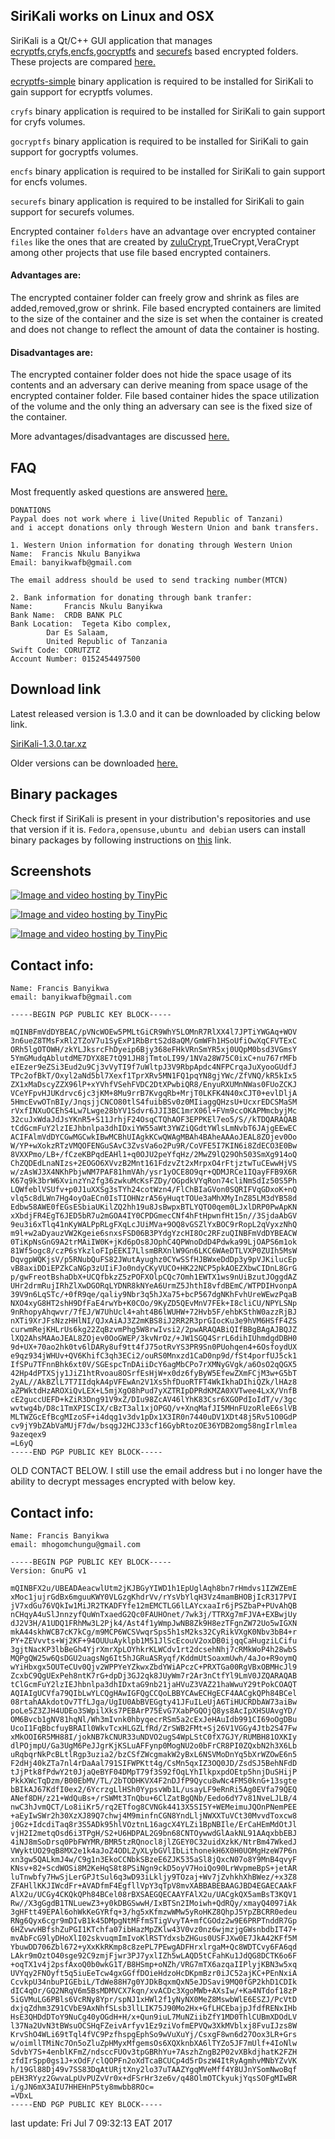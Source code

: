 ## SiriKali works on Linux and OSX

SiriKali is a Qt/C++ GUI application that manages <a href="http://ecryptfs.org/">ecryptfs</a>,<a href="https://www.cryfs.org/">cryfs</a>,<a href="http://www.arg0.net/#!encfs/c1awt">encfs</a>,<a href="https://nuetzlich.net/gocryptfs">gocryptfs</a> and <a href="https://github.com/netheril96/securefs">securefs</a> based encrypted folders. These projects are compared <a href="https://nuetzlich.net/gocryptfs/comparison/">here.</a>

<a href="https://github.com/mhogomchungu/ecryptfs-simple">ecryptfs-simple</a> binary application is required to be installed for SiriKali to gain support for ecryptfs volumes.

```cryfs``` binary application is required to be installed for SiriKali to gain support for cryfs volumes.

```gocryptfs``` binary application is required to be installed for SiriKali to gain support for gocryptfs volumes.

```encfs``` binary application is required to be installed for SiriKali to gain support for encfs volumes.

```securefs``` binary application is required to be installed for SiriKali to gain support for securefs volumes.

Encrypted container ```folders``` have an advantage over encrypted container ```files``` like the ones that are created by <a href="http://mhogomchungu.github.io/zuluCrypt/">zuluCrypt</a>,TrueCrypt,VeraCrypt among other projects that use file based encrypted containers.

#### Advantages are:

The encrypted container folder can freely grow and shrink as files are added,removed,grow or shrink. File based encrypted containers are limited to the size of the container and the size is set when the container is created and does not change to reflect the amount of data the container is hosting.

#### Disadvantages are:

The encrypted container folder does not hide the space usage of its contents and an adversary can derive meaning from space usage of the encrypted container folder. File based container hides the space utilization of the volume and the only thing an adversary can see is the fixed size of the container.

More advantages/disadvantages are discussed <a href="https://www.cryfs.org/comparison">here.</a>

## FAQ

Most frequently asked questions are answered <a href="https://github.com/mhogomchungu/SiriKali/wiki/Frequently-Asked-Questions">here.</a>

```
DONATIONS
Paypal does not work where i live(United Republic of Tanzani)
and i accept donations only through Western Union and bank transfers.

1. Western Union information for donating through Western Union
Name:  Francis Nkulu Banyikwa
Email: banyikwafb@gmail.com

The email address should be used to send tracking number(MTCN)

2. Bank information for donating through bank tranfer:
Name:		Francis Nkulu Banyikwa
Bank Name:	CRDB BANK PLC
Bank Location:	Tegeta Kibo complex,
		Dar Es Salaam,
		United Republic of Tanzania
Swift Code:	CORUTZTZ
Account Number:	0152454497500
```


## Download link

Latest released version is 1.3.0 and it can be downloaded by clicking below link.

<a href="https://github.com/mhogomchungu/sirikali/releases/download/1.3.0/SiriKali-1.3.0.tar.xz">SiriKali-1.3.0.tar.xz</a>

Older versions can be downloaded <a href="https://github.com/mhogomchungu/sirikali/releases">here.</a>

## Binary packages

Check first if SiriKali is present in your distribution's repositories and use that version if it is.
```Fedora,opensuse,ubuntu and debian``` users can install binary packages by following instructions on <a href="http://software.opensuse.org//download.html?project=home%3Aobs_mhogomchungu&package=sirikali">this</a> link.


## Screenshots

<a href="http://tinypic.com?ref=v81umb" target="_blank"><img src="http://i64.tinypic.com/v81umb.png" border="0" alt="Image and video hosting by TinyPic"></a>

<a href="http://tinypic.com?ref=2h2hax3" target="_blank"><img src="http://i67.tinypic.com/2h2hax3.png" border="0" alt="Image and video hosting by TinyPic"></a>

<a href="http://tinypic.com?ref=2rojij6" target="_blank"><img src="http://i65.tinypic.com/2rojij6.png" border="0" alt="Image and video hosting by TinyPic"></a>

## Contact info:
```
Name: Francis Banyikwa
email: banyikwafb@gmail.com

-----BEGIN PGP PUBLIC KEY BLOCK-----

mQINBFmVdDYBEAC/pVNcWOEw5PMLtGiCR9WhY5LOMnR7RlXX4l7JPTiYWGAq+WOV
3n6ueZ8TMsFxRl2TZoV7u1SyExP1RbBrtS2d8aQM/GmWFh1HSoUfiOwXqCFVTExC
ORh5lgOTOWH/zkYLJksrcFhDyeip6Bjy368eFHkVRnSmYR5xj0UQpM0bsd3VGmsY
5YmGMudqAblutdME7DYX8E7tQ91JH8jTmtoLI99/1NVa28W75C0ixC+nu767rMFb
eIEzer9eZSi3Eud2u9Cj3vVyTI9f7uWltpJ3V9RbpApdc4NFPCrqaJuXyooGUdfJ
TPc2ofBkT/Oxyl2aNd5bl7Xexf1TprXRv5MN1FQ1pqYN8gjYWc/ZfVNQ/kR5kIx5
ZX1xMaDscyZZX96lP+xYVhfVSehFVDC2DtXPwbiQR8/EnyuRXUMnNWas0FUoZCKJ
VCeYFpvHJUKdrvc6jc3jKM+8Mu9rrB7KvgqRb+MrjT0LKFK4N40xCJT0+evlDljA
5HmcEvwOTnBIy/JnqsjjCNCO80tlS4fuibBSv0z0MIiaggQHzsU+UcxrEDCSMaSM
rVxfINXuOCEhS4Lw7Lwge28bYV1Sdvr6JJI3BC1mrX06l+FVm9ccOKAPMmcbyjMc
32cuJxWdaJdJsYKnR5+S11JrhjF24OsqCTQhAOF3EPPKEl7eo5/S//kTDQARAQAB
tCdGcmFuY2lzIEJhbnlpa3dhIDxiYW55aWt3YWZiQGdtYWlsLmNvbT6JAjgEEwEC
ACIFAlmVdDYCGwMGCwkIBwMCBhUIAgkKCwQWAgMBAh4BAheAAAoJEAL8ZOjev0Oo
W/YP+wXokzRTzVMQOFENGuSAvC3ZvsVa6o2Pu9R/CoVFE5I7KIN6i8ZdECO3E0Bw
8VXXPmo/LB+/fCzeKBPqdEAHl1+q0OJU2peYfqHz/2MwZ9lQ29Oh503SmXg914oQ
ChZQDEdLnaNIzs+2EOGO6XVvzB2Mnt161FdzvZt2xMrpxO4rFtjztwTuCEwwHjVS
w/zAsWJ3X4NKhPbjwNM7PAF81hmVAh/ysr1yOCE8O9qr+QDMJRCe1IQayFFB9X6R
K67q9k3brW6XvinzYn2fg36zwkuMcKsFZDy/OGpdkVYqRon74cliNmSdIz50S5Ph
LQWfeblVSUfv+p0J1uXXSg3sTYh24cotWzn4/FlChBIaGVon0SQRIFVqGDxoK+nQ
vlq5c8dLWn7Hg4oyOaECn0IsTIOHNzrA56yHuqtTOUe3aMhXMyInZ85LM3dYB58d
Edbw58AWE0fEGsESbiaUKilZQ2hh19u8JsBwpxBTLYQTO0qem0LJxlDRP0PwApKN
xXbdjFR4EgT6JED5bR7u2mGOA4IY0CPDGmecCNf4hFtHpwnfHt15n//3SjdaAbGV
9eu3i6xTlq41nKyWALPpRLgFXqLcJUiMVa+9OQ8vGSZlYxBOC9rRopL2qVyxzNhQ
m9l+w2aDyauzVW2Kgeie6snxsFSD06B3PYdgYzcHI8Oc2RFzuQINBFmVdDYBEACW
0TiKpNsGnG9A2trMAiIW0K+jKd6pOs8JOphC4QPWnoDdD4Pdwka99LjOAPS6m1ok
81Wf5ogc8/czP6sYkzloFIpEEKI7LlsmBRXnlW9Gn6LKC6WAeDTLVXP0ZUIh5MsW
DqvgpWQKjsV/p5RNubQuFS82JWutAyughz0CYwSSfHJBWxeDdDp3y9pVJKilucEp
vB8axiDDiEPZkCaNGp3zUIiFJo0ndyCKyVUCO+HK22NCP5pkAOEZXbwCIDnL8GrG
p/gwFreotBshaDbX+UCQfbkzZ5zPOFXOlpCQc7Omh1EWTX1ws9nUiBzutJOggdAZ
UHr2drmRujIRhZlXwDGORqLYDNR8kNYeA6UrmZ5JhthI8vfdBEmC/WTPDIHvonpA
39V9n6LqSTc/+0fR9qe/qaliy9Nbr3q5hJXa75+bcP567dgNKhFvhUreWEwzPqaB
NXO4xyG8HT2shH9DfFaE4rwYb+K0COo/9KyZD5QEvMnV7FEk+I8cliCU/NPYLSNp
9nRhopyAhqwvr/7fEJ/W7UhUcl4+aht4B6lWUHW+72Hvb5F/ehbKSthW0azzRjBJ
nXTi9XrJFsNzzHHlNI/QJxAiAJ3Z2mKBS8iJ2RR2R3prGIocKu3e9hVM6HSfF4ZS
curwmRejKHLrUs6kg22ZqBzvmPhg5W8rwIvsi2/2pwARAQABiQIfBBgBAgAJBQJZ
lXQ2AhsMAAoJEAL8ZOjev0OoGWEP/3kvNrOz/+JW1SGQ4SrrL6dihIUhmdgdDBH0
9d+UX+70ao2hk0tv6lDARy8uf9tt4fJ75otRvYS3PR9Sn0PUohqen4+6OsfoydUX
e9qz934jWHUv+QV6KhifC3qh3ECi2/ouRS0Mnxzd1CaD0np9d/fSt4porfUJ5ck1
IfSPu7TFnnBhk6xt0V/SGEspcTnDAiiDcY6agMbCPo7rXMNyGVgk/a6OsO2qQGX5
42Hp4dPTXSjy1JiZ1htRvoau8OSrfEsHjW+x0dz6fyByW5EfewZXmFCjM3w+G5bT
2yAL//AkBZlL7T7IIdqkA4pVFEwAn2V1Xs5hfDuoRTFT4WkIkhaDIhiQZk/lHAz8
aZPWktdHzAROXiQvLEX+L5mjXgO8hPud7yXZTRIpDPRdKMZA0XVTwee4LxX/VnfB
cE2guccUEFD+kZiR3Dng91V9xZ/DIu98ZcAV46lYhK83Csr6XGOPdIoIdT/v/3gc
wvtwg4b/D8c1TmXPISCIX/cBzT3al1xjOPGQ/v+XnqMafJI5MHnFUzoRleE6slVB
MLTWZGcEfBcgMIzoSF+i4dqg1v3dv1pDx1X3IR0n7440uDV1XDt48j5Rv51O0GdP
cv9jY9bZAbVaMUjF7dw/bsqgJ2HCJ33cf16GybRtozOE36YDB2omg58ngIrlmlea
9azeqex9
=L6yQ
-----END PGP PUBLIC KEY BLOCK-----
```

OLD CONTACT BELOW.
I still use the email address but i no longer have the ability
to decrypt messages encrypted with below key.

## Contact info:
```
Name: Francis Banyikwa
email: mhogomchungu@gmail.com

-----BEGIN PGP PUBLIC KEY BLOCK-----
Version: GnuPG v1

mQINBFX2u/UBEADAeacwlUtm2jKJBGyYIWD1h1EpUglAqh8bn7rHmdvs1IZWZEmE
xMoc1jujrGdBx6mguuKWY0VLGzgKhdrVv/rYsVbYlqH3Vz4mamBHOBjIcR317PVI
jV7xdGu76VQkIw1MiJR2TKADFYfe12mEMCTLG6lLAYcxaaIr6jPSZbaP+PUvAhQB
nCHqyA4uSlJnnzyfQuWnTxaedG2Qc0FAUHOnet/7wk3j/TTRXg7mFJVA+EXBwjUy
dJ2V3H/A1UDQ1FRhMw3L2Pjk4/Ast4f1yWmpJwNB8Zk9H8ezTFgnZW72Uo5wIGXN
mkA44skhWCB7cK7kCg/m9MCP6WCSVwqrSps5h1sM2ks32CyRikVXgK0Nbv3bB4+r
PY+ZEVvvts+Wj2KF+94OUUuAyklpb1M51JlScEcouV2oxDB0ijqqCaHugziLCifu
3gjtNacKP3lbBeGh4YjrXmrXpLOYhkrKLWCdv1rt2dcsehNhj7cRMkWoP4h28wbS
MQPgQW25w6QsDGU2uagsNg6It5hJGRuASRyqf/KddmUtSoaxmUwh/4aJo+R9oymQ
wYiHbxgx5OUTeCUv0Qjv2WPPYeYZkwxZbdYWiAPczC+PRXTGa00RgVBxOBMHcJl9
ZcxbC9QgUExPeh8ntK7rG+dpDj3GJ2qk8JUyWm7r2Ar3nCtfYl9LmV0JZQARAQAB
tClGcmFuY2lzIEJhbnlpa3dhIDxtaG9nb21jaHVuZ3VAZ21haWwuY29tPokCOAQT
AQIAIgUCVfa79QIbLwYLCQgHAwIGFQgCCQoLBBYCAwECHgECF4AACgkQPh84BCel
08rtahAAkdotOv7TfLJga/UgIU0AbBVEGgty41JFuILeUjA6TiHUCRDbAW73aiBw
poLe5Z3ZJH4UDEo3SWpilXks7PEBArP75EvG7XabPGQOjQ8ys8AcIpXHSUAvgYD/
OM6Bvcb1gNV81hqNl/Wh3mIvnk0hbyqecrRSm5a2cExJeHAuIdb991CI69oOgDBu
UcoI1FqBbcfuyBRAIl0WkvTcxHLGZLfRd/ZrSWB2FMt+Sj26V1VGGy4Jtb2S47Fw
xMkOOI6R5MH88I/jokNB7kCNUR33uNDVO2ugS4WpLStC0fX7GJY/RUMBH81OXKIy
dlPOjmpU/Ga3UgM6PeJJgrKjKSLuAFFynp0MogNU2o0bFrCR8PI0ZQxbN2h3X6Lb
uRqbqrNkPcBLtlRgp3uzia2/bzCSfZWcgmakW2yBxL6NSVMoDnYq5bXrWZOwE6n5
F2dHj40kZTa7nl4rDaAal791SIFWPKtt4g/CsMn5qxIZ3OQ0JD/ZsdSJ5BehNFdD
tJjPtk8fPdwY2t0JjaQeBYF04DMpT79f3S92fOqLYhIlkpxpdOEtp5hnjDuSHijP
PkkXWcTqDzm/B00EbMV/TL/2bTODHKVX4F2nDJfP9Qycu8wNc4FMS0knG+13sgte
bBIkAJ67KdfI0ex2/6YcrzgLlHSh0YypsvWb1L/usayLF9eRnRi5Ag0EVfa79QEQ
ANef8DH/z21+WdQuBs+/rSWMt3TnQbu+6ClZatBgQNb/Eedo6dY7v81NveLJLB/4
nwC3hJvmQCT/Lo8iiKr5/rq2ETfog8CVNGk4413X5SI5Y+WEMeimuJQOnPNemPEE
+aEyIwSWr2h30XzXJ89Q7chwj4M9minfnCGN8YndLljNWXXTuVCt30MvvdToxcw8
j0Gz+IdcdiTaq8r3S5ADk95hlVOztnL16agcX4YLZi1BpNBIle/ErCaHEmMdOtJl
vjH2I2metqOsd6i3TPgH/S2+U6HDPAL2G9bn68CNTOywwdGlAakNL91AAqxbbEBJ
4iNJ8mSoDrsq0PbFWYMR/BMR5tzRQnocl8jlZGEY0C32uidXzkK/NtrBm47WkedJ
VWyktUO29qB8MX2e1k4aJoZ4ODLZyXLybGVlIbLithonekH6X0H0UOMgHzeW7P6n
xn3gw5QALkmJ4w/C9g1n3EkoCCNbkSBzeE6ZJK535aSl8jQxcN07o8Y9MnB4qvyF
KNsv+82+ScdWOSi8M2KeHqS8t8PSiNgn9ckD5oyV7HoiQo90LrWvpmeBpS+jetAR
luTnwbfy7HwSjLerGPJtSul6q3wD93iLkljy9TOzaj+Wv7jZvhkhXhBWez/+x3Z8
ZFAHllKKJIWcdFr+AVADfmF4EgfllVpY3qTpV8mvXABBABEBAAGJBD4EGAECAAkF
AlX2u/UCGy4CKQkQPh84BCel08rBXSAEGQECAAYFAlX2u/UACgkQX5amBsT3KQV1
Rw//X3gGgdB1TNLuewZ3+y0kDBGSwwH/IxBTSn2IMoiwh+QdRQy/xmayQ4097iAk
3gHFtt49EPAl6ohWkKeGYRfq+3/hg5xKfmzwWMw5yRoHKZ8QhpJ5YpZBCRR0edeu
RNg6Qyx6cgr9mDIvB1k45DMpgNtMFfmSTigVvyTA+mfCGOdz2w9E6PRPTnddR7Gp
6HZvwvHBfshZuPGI1KTchfa07ibHazMpZKlw43V0vz0nz6wjmzjgGWsnbdbIT47+
mvAbFcG9lyDHoXlI02skvuqmImIvoKlRSTYdxsbZHGus0USFJXw0E7JkA42KFf5M
YbuwDD706Zbl672+yXxKkRKmp8c8zePL7PEwgADFHrxlrgaM+Qc8WDTCvy6FA6qd
LAkr9mOztO40sge92C9zmjFjwr3PJ7yxlIZh5wLAQD5tCFahKu1JdQG8DCTK6o6F
+oqTX1v4j2psfAxoQ0b0wkG1T/B8HSmp+oNZh/VRG7mTX6azqaIIPlyjKBN3w5xq
UVYqy2FNOyft5q5iuEeTcw4gxGGffDOieHdzoHcDKpmBzr0iJC52ajKC+PEnNxiA
CcvkpU34nbuPIGEbiL/TdWe88H7g0YJDkBqxmQxN5eJDSavi9MQ0fGP2khD1CDIk
dIC4qOr/GQ2NRqV6m5BsMDMVCX7kqn/xvACDc3XgoMWb+AXsIw/+Ka4NTdof18zP
5iGVMuLG6PBls6VcRNy8Ypr/spNJ1xHWl2f1yNyNX0MeZ8MswbWlE6ESZJ/PcVtD
dxjqZdhm3Z91CVbE9AxNhfSLsb3llLIK75J90Mo2Hx+GfLHCEbajpJfdfRENxIHb
HsE3QHDdDToY9NuCg40yOGdH+H/x+Qun9iuL7MuNZiibZfY1MD0ThlCUBmXDOdLV
l37Na2UvN3tBWsuOCSHqFZeivArfyv1Ez9ziVofmEPVQw3XkMVblxj8FvuIJzs8W
KrvShO4WLi69tTql4fVC9PzfhspgEphSo9wVuXuYj/CsxgF8wn6d27Oox3LR+Grs
w/oimllTMiNc7On5oZluZpHMyxMfgemsOs6XQXknbXA6lTYZo5JF7mUlf+4IoNlw
SdvbY7S+4enblKFmZ/ndsccFUOv3tpGBRhYu+7AszhZngB2P02vXBkdjhatK2FZH
zfdIrSpp0gs1J+xOdF/clQOPFn2oXdTcaBCUCp4d5rDszW4ItRyAgmhvMNbYZvVK
h/19Gl88Dj49v7SS83DqAtURjtXny2lo37uTAAZYgqMVeMff4Y8UJnYSomNwoBqf
pEH3RYyz2GwvaLpUvPUZvVr0x+dFSrHr3ze6v/q48OlmOTCkyukjYqsSOFgMIwBR
i/gJN6mX3AIU7HHEHnP5ty8mwbb8ROc=
=VDxL
-----END PGP PUBLIC KEY BLOCK-----
```

last update: Fri Jul  7 09:32:13 EAT 2017
